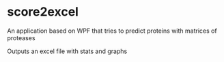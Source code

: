 # score2excel
An application based on WPF that tries to predict proteins with matrices of proteases

Outputs an excel file with stats and graphs
